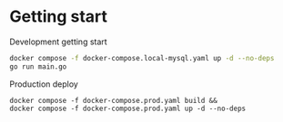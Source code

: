 # Getting start

Development getting start

```bash
docker compose -f docker-compose.local-mysql.yaml up -d --no-deps
go run main.go
```

Production deploy

```shell
docker compose -f docker-compose.prod.yaml build &&
docker compose -f docker-compose.prod.yaml up -d --no-deps
```
